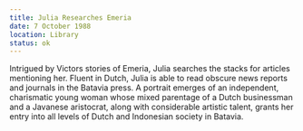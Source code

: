 ```yaml
---
title: Julia Researches Emeria
date: 7 October 1988
location: Library 
status: ok
---
```

Intrigued by Victors stories of Emeria, Julia searches the stacks for articles mentioning her. Fluent in Dutch, Julia is able to read obscure news reports and journals in the Batavia press. A portrait emerges of an independent, charismatic young  woman whose mixed parentage of a Dutch businessman and a Javanese aristocrat, along with considerable artistic talent, grants her entry into all levels of Dutch and Indonesian society in Batavia.